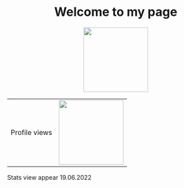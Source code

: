 <h1 align="center">Welcome to my page</h1>

<p align="center">
  <img src="https://media.giphy.com/media/ksE9feSa2b4V2GYwY4/giphy.gif" alt="" width="150">
</p>

<p align="center"><table>
  <tr>
    <td>Profile views</td>
    <td><img src="https://profile-counter.glitch.me/MolfarUA/count.svg" alt="" width="150" /></td>
  </tr>
</table></p>

Stats view appear 19.06.2022
